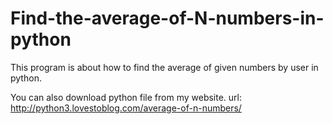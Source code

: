 # Find-the-average-of-N-numbers-in-python

This program is about how to find the average of given numbers by user in python.

You can also download python file from my website.
url:
http://python3.lovestoblog.com/average-of-n-numbers/
